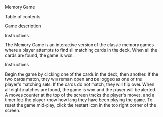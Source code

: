 Memory Game

Table of contents

Game description

Instructions



The Memory Game is an interactive version of the classic memory games where a player attempts to find all matching cards in the deck. When all the cards are found, the game is won.


Instructions

Begin the game by clicking one of the cards in the deck, then another. If the two cards match, they will remain open and be logged as one of the player's matching sets. If the cards do not match, they will flip over. When all eight matches are found, the game is won and the player will be alerted. A moves counter at the top of the screen tracks the player's moves, and a timer lets the player know how long they have been playing the game. To reset the game mid-play, click the restart icon in the top right corner of the screen.  

